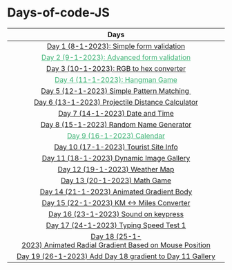 # Days-of-code-JS

| Days                                                                                                                                                         |
|:------------------------------------------------------------------------------------------------------------------------------------------------------------:|
| <a href="https://github.com/sohrabhamza/Days-of-code-JS/blob/main/Day%201/info.md"> Day 1 (8-1-2023): Simple form validation </a>                            |
| <a style="color:#3BB273" href="https://github.com/sohrabhamza/Days-of-code-JS/blob/main/Day%202/info.md"> Day 2 (9-1-2023): Advanced form validation </a>    |
| <a href="https://github.com/sohrabhamza/Days-of-code-JS/blob/main/Day%203/info.md"> Day 3 (10-1-2023): RGB to hex converter </a>                             |
| <a style="color:#3BB273" href="https://github.com/sohrabhamza/Days-of-code-JS/blob/main/Day%204/info.md"> Day 4 (11-1-2023): Hangman Game </a>               |
| <a href="https://github.com/sohrabhamza/Days-of-code-JS/blob/main/Day%205/info.md"> Day 5 (12-1-2023) Simple Pattern Matching </a>                           |
| <a href="https://github.com/sohrabhamza/Days-of-code-JS/blob/main/Day%206/info.md"> Day 6 (13-1-2023) Projectile Distance Calculator</a>                     |
| <a href="https://github.com/sohrabhamza/Days-of-code-JS/blob/main/Day%207/info.md"> Day 7 (14-1-2023) Date and Time</a>                                      |
| <a href="https://github.com/sohrabhamza/Days-of-code-JS/blob/main/Day%208/info.md"> Day 8 (15-1-2023) Random Name Generator</a>                              |
| <a style="color:#3BB273" href="https://github.com/sohrabhamza/Days-of-code-JS/blob/main/Day%209/info.md"> Day 9 (16-1-2023) Calendar</a>                     |
| <a href="https://github.com/sohrabhamza/Days-of-code-JS/blob/main/Day%2010/info.md"> Day 10 (17-1-2023) Tourist Site Info</a>                                |
| <a href="https://github.com/sohrabhamza/Days-of-code-JS/blob/main/Day%2011/info.md"> Day 11 (18-1-2023) Dynamic Image Gallery</a>                            |
| <a href="https://github.com/sohrabhamza/Days-of-code-JS/blob/main/Day%2012/info.md"> Day 12 (19-1-2023) Weather Map</a>                                      |
| <a href="https://github.com/sohrabhamza/Days-of-code-JS/blob/main/Day%2013/info.md"> Day 13 (20-1-2023) Math Game</a>                                        |
| <a href="https://github.com/sohrabhamza/Days-of-code-JS/blob/main/Day%2014/info.md"> Day 14 (21-1-2023) Animated Gradient Body</a>                           |
| <a href="https://github.com/sohrabhamza/Days-of-code-JS/blob/main/Day%2015/info.md"> Day 15 (22-1-2023) KM <-> Miles Converter</a>                           |
| <a href="https://github.com/sohrabhamza/Days-of-code-JS/blob/main/Day%2016/info.md"> Day 16 (23-1-2023) Sound on keypress</a>                                |
| <a href="https://github.com/sohrabhamza/Days-of-code-JS/blob/main/Day%2017/info.md"> Day 17 (24-1-2023) Typing Speed Test 1</a>                              |
| <a href="https://github.com/sohrabhamza/Days-of-code-JS/blob/main/Day%2018/info.md"> Day 18 (25-1-2023) Animated Radial Gradient Based on Mouse Position</a> |
| <a href="https://github.com/sohrabhamza/Days-of-code-JS/blob/main/Day%2019/info.md"> Day 19 (26-1-2023) Add Day 18 gradient to Day 11 Gallery</a>            |
